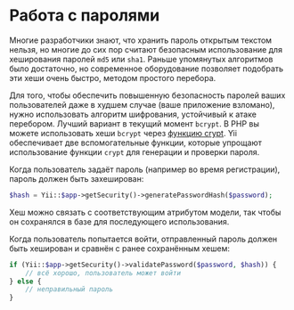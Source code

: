 Работа с паролями
=================

Многие разработчики знают, что хранить пароль открытым текстом нельзя, но многие до сих пор считают безопасным
использование для хеширования паролей `md5` или `sha1`. Раньше упомянутых алгоритмов было достаточно, но современное
оборудование позволяет подобрать эти хеши очень быстро, методом простого перебора.

Для того, чтобы обеспечить повышенную безопасность паролей ваших пользователей даже в худшем случае (ваше
приложение взломано), нужно использовать алгоритм шифрования, устойчивый к атаке перебором. Лучший вариант в текущий
момент `bcrypt`. В PHP вы можете использовать хеши `bcrypt` через [функцию crypt](https://php.net/manual/en/function.crypt.php).
Yii обеспечивает две вспомогательные функции, которые упрощают использование функции `crypt` для генерации и проверки
пароля.

Когда пользователь задаёт пароль (например во время регистрации), пароль должен быть захеширован:


```php
$hash = Yii::$app->getSecurity()->generatePasswordHash($password);
```

Хеш можно связать с соответствующим атрибутом модели, так чтобы он сохранялся в базе для последующего использования.

Когда пользователь попытается войти, отправленный пароль должен быть хеширован и сравнён с ранее сохранённым хешем:

```php
if (Yii::$app->getSecurity()->validatePassword($password, $hash)) {
    // всё хорошо, пользователь может войти
} else {
    // неправильный пароль
}
```
